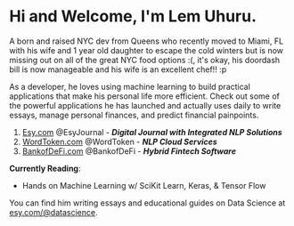 # Hi and Welcome, I'm Lem Uhuru. 

A born and raised NYC dev from Queens who recently moved to Miami, FL with his wife and 1 year old daughter to escape the cold winters but is now missing out on all of the great NYC food options :(, it's okay, his doordash bill is now manageable and his wife is an excellent chef!! :p


As a developer, he loves using machine learning to build practical applications that make his personal life more efficient. Check out some of the powerful applications he has launched and actually uses daily to write essays, manage personal finances, and predict financial painpoints.


1. [Esy.com][EsyHome] @EsyJournal - ***Digital Journal with Integrated NLP Solutions***
3. [WordToken.com][WordTokenHome] @WordToken - ***NLP Cloud Services***
2. [BankofDeFi.com][BankofDeFiHome] @BankofDeFi - ***Hybrid Fintech Software***


**Currently Reading**:
* Hands on Machine Learning w/ SciKit Learn, Keras, & Tensor Flow


You can find him writing essays and educational guides on Data Science at [esy.com/@datascience][EsyEdu].


[EsyHome]: https://www.esy.com/
[EsyEdu]: https://www.esy.com/@datascience/
[WordTokenHome]: https://www.wordtoken.com
[BankofDeFiHome]: https://www.bankofdefi.com
[TwitterProfile]: https://twitter.com/EsyJournal